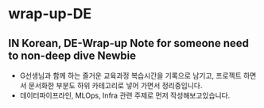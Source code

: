 # wrap-up-DE
## IN Korean, DE-Wrap-up Note for someone need to non-deep dive Newbie

- G선생님과 함께 하는 즐거운 교육과정 복습시간을 기록으로 남기고, 프로젝트 하면서 문서화한 부분도 하위 카테고리로 넣어 가면서 정리중입니다. 
- 데이터파이프라인, MLOps, Infra 관련 주제로 먼저 작성해보고있습니다.
